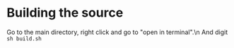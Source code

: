 # Building the source
Go to the main directory, right click and go to "open in terminal".\n
And digit `sh build.sh`
